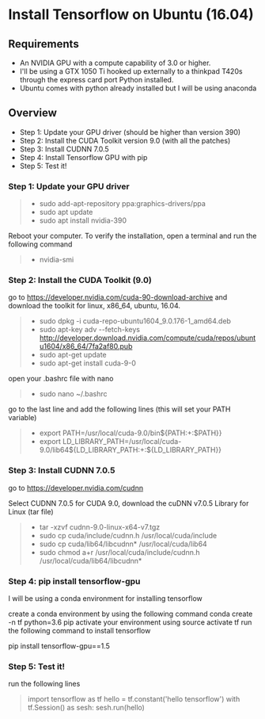 # Install Tensorflow on Ubuntu (16.04)


## Requirements
- An NVIDIA GPU with a compute capability of 3.0 or higher.
- I'll be using a GTX 1050 Ti hooked up externally to a thinkpad T420s through the express card port Python installed.
- Ubuntu comes with python already installed but I will be using anaconda

## Overview
- Step 1: Update your GPU driver (should be higher than version 390)
- Step 2: Install the CUDA Toolkit version 9.0 (with all the patches)
- Step 3: Install CUDNN 7.0.5
- Step 4: Install Tensorflow GPU with pip
- Step 5: Test it!

### Step 1: Update your GPU driver

> - sudo add-apt-repository ppa:graphics-drivers/ppa
> - sudo apt update
> - sudo apt install nvidia-390

Reboot your computer. To verify the installation, open a terminal and run the following command
> - nvidia-smi

### Step 2: Install the CUDA Toolkit (9.0)
go to https://developer.nvidia.com/cuda-90-download-archive and download the toolkit for linux, x86_64, ubuntu, 16.04.

> - sudo dpkg -i cuda-repo-ubuntu1604_9.0.176-1_amd64.deb 
> - sudo apt-key adv --fetch-keys http://developer.download.nvidia.com/compute/cuda/repos/ubuntu1604/x86_64/7fa2af80.pub
> - sudo apt-get update
> - sudo apt-get install cuda-9-0

open your .bashrc file with nano
> - sudo nano ~/.bashrc

go to the last line and add the following lines (this will set your PATH variable)
> - export PATH=/usr/local/cuda-9.0/bin${PATH:+:$PATH}}
> - export LD_LIBRARY_PATH=/usr/local/cuda-9.0/lib64${LD_LIBRARY_PATH:+:${LD_LIBRARY_PATH}}

### Step 3: Install CUDNN 7.0.5
go to https://developer.nvidia.com/cudnn

Select CUDNN 7.0.5 for CUDA 9.0, download the cuDNN v7.0.5 Library for Linux (tar file)

> - tar -xzvf cudnn-9.0-linux-x64-v7.tgz
> - sudo cp cuda/include/cudnn.h /usr/local/cuda/include
> - sudo cp cuda/lib64/libcudnn* /usr/local/cuda/lib64
> - sudo chmod a+r /usr/local/cuda/include/cudnn.h /usr/local/cuda/lib64/libcudnn*

### Step 4: pip install tensorflow-gpu
I will be using a conda environment for installing tensorflow

create a conda environment by using the following command
conda create -n tf python=3.6 pip
activate your environment using
source activate tf
run the following command to install tensorflow

pip install tensorflow-gpu==1.5

### Step 5: Test it!
run the following lines
> import tensorflow as tf
> hello = tf.constant('hello tensorflow')
> with tf.Session() as sesh:
>     sesh.run(hello)

